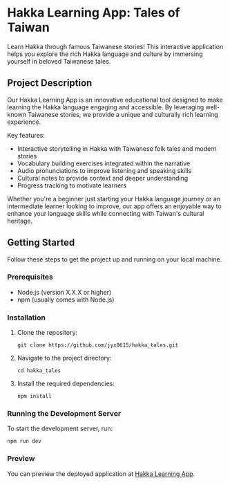# Hakka Learning App: Tales of Taiwan

Learn Hakka through famous Taiwanese stories! This interactive application helps you explore the rich Hakka language and culture by immersing yourself in beloved Taiwanese tales.

## Project Description

Our Hakka Learning App is an innovative educational tool designed to make learning the Hakka language engaging and accessible. By leveraging well-known Taiwanese stories, we provide a unique and culturally rich learning experience.

Key features:

- Interactive storytelling in Hakka with Taiwanese folk tales and modern stories
- Vocabulary building exercises integrated within the narrative
- Audio pronunciations to improve listening and speaking skills
- Cultural notes to provide context and deeper understanding
- Progress tracking to motivate learners

Whether you're a beginner just starting your Hakka language journey or an intermediate learner looking to improve, our app offers an enjoyable way to enhance your language skills while connecting with Taiwan's cultural heritage.

## Getting Started

Follow these steps to get the project up and running on your local machine.

### Prerequisites

- Node.js (version X.X.X or higher)
- npm (usually comes with Node.js)

### Installation

1. Clone the repository:

   ```
   git clone https://github.com/jyx0615/hakka_tales.git
   ```

2. Navigate to the project directory:

   ```
   cd hakka_tales
   ```

3. Install the required dependencies:
   ```
   npm install
   ```

### Running the Development Server

To start the development server, run:

```
npm run dev
```

### Preview

You can preview the deployed application at [Hakka Learning App](https://hakka-tales.onrender.com).
